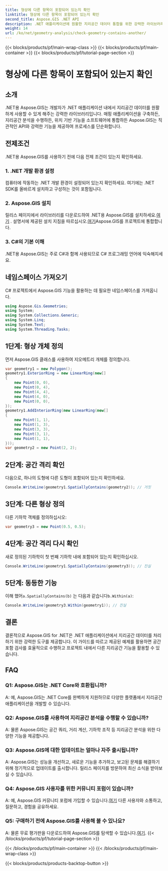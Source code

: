 ```yaml
---
title: 형상에 다른 항목이 포함되어 있는지 확인
linktitle: 형상에 다른 항목이 포함되어 있는지 확인
second_title: Aspose.GIS .NET API
description: .NET 애플리케이션에 원활한 지리공간 데이터 통합을 위한 강력한 라이브러리인 Aspose.GIS for .NET을 살펴보세요.
weight: 14
url: /ko/net/geometry-analysis/check-geometry-contains-another/
---
```


{{< blocks/products/pf/main-wrap-class >}}
{{< blocks/products/pf/main-container >}}
{{< blocks/products/pf/tutorial-page-section >}}

# 형상에 다른 항목이 포함되어 있는지 확인

## 소개
.NET용 Aspose.GIS는 개발자가 .NET 애플리케이션 내에서 지리공간 데이터를 원활하게 사용할 수 있게 해주는 강력한 라이브러리입니다. 매핑 애플리케이션을 구축하든, 지리공간 분석을 수행하든, 위치 기반 기능을 소프트웨어에 통합하든 Aspose.GIS는 직관적인 API와 강력한 기능을 제공하여 프로세스를 단순화합니다.
## 전제조건
.NET용 Aspose.GIS를 사용하기 전에 다음 전제 조건이 있는지 확인하세요.
### 1. .NET 개발 환경 설정
컴퓨터에 작동하는 .NET 개발 환경이 설정되어 있는지 확인하세요. 여기에는 .NET SDK를 올바르게 설치하고 구성하는 것이 포함됩니다.
### 2. Aspose.GIS 설치
 릴리스 페이지에서 라이브러리를 다운로드하여 .NET용 Aspose.GIS를 설치하세요.[여기](https://releases.aspose.com/gis/net/) . 설명서에 제공된 설치 지침을 따르십시오.[여기](https://reference.aspose.com/gis/net/)Aspose.GIS를 프로젝트에 통합합니다.
### 3. C#의 기본 이해
.NET용 Aspose.GIS는 주로 C#과 함께 사용되므로 C# 프로그래밍 언어에 익숙해지세요.

## 네임스페이스 가져오기
C# 프로젝트에서 Aspose.GIS 기능을 활용하는 데 필요한 네임스페이스를 가져옵니다.
```csharp
using Aspose.Gis.Geometries;
using System;
using System.Collections.Generic;
using System.Linq;
using System.Text;
using System.Threading.Tasks;
```

## 1단계: 형상 개체 정의
먼저 Aspose.GIS 클래스를 사용하여 지오메트리 개체를 정의합니다.
```csharp
var geometry1 = new Polygon();
geometry1.ExteriorRing = new LinearRing(new[]
{
    new Point(0, 0),
    new Point(0, 4),
    new Point(4, 4),
    new Point(4, 0),
    new Point(0, 0),
});
geometry1.AddInteriorRing(new LinearRing(new[]
{
    new Point(1, 1),
    new Point(1, 3),
    new Point(3, 3),
    new Point(3, 1),
    new Point(1, 1),
}));
var geometry2 = new Point(2, 2);
```
## 2단계: 공간 격리 확인
다음으로, 하나의 도형에 다른 도형이 포함되어 있는지 확인하세요.
```csharp
Console.WriteLine(geometry1.SpatiallyContains(geometry2)); // 거짓
```
## 3단계: 다른 형상 정의
다른 기하학 객체를 정의하십시오:
```csharp
var geometry3 = new Point(0.5, 0.5);
```
## 4단계: 공간 격리 다시 확인
새로 정의된 기하학이 첫 번째 기하학 내에 포함되어 있는지 확인하십시오.
```csharp
Console.WriteLine(geometry1.SpatiallyContains(geometry3)); // 진실
```
## 5단계: 동등한 기능
 이해 했어`a.SpatiallyContains(b)` 는 다음과 같습니다`b.Within(a)`:
```csharp
Console.WriteLine(geometry3.Within(geometry1)); // 진실
```

## 결론
결론적으로 Aspose.GIS for .NET은 .NET 애플리케이션에서 지리공간 데이터를 처리하기 위한 강력한 도구를 제공합니다. 이 가이드를 따르고 제공된 예제를 활용하면 공간 포함 검사를 효율적으로 수행하고 프로젝트 내에서 다른 지리공간 기능을 활용할 수 있습니다.
## FAQ
### Q1: Aspose.GIS는 .NET Core와 호환됩니까?
A: 예, Aspose.GIS는 .NET Core를 완벽하게 지원하므로 다양한 플랫폼에서 지리공간 애플리케이션을 개발할 수 있습니다.
### Q2: Aspose.GIS를 사용하여 지리공간 분석을 수행할 수 있습니까?
A: 물론 Aspose.GIS는 공간 쿼리, 거리 계산, 기하학 조작 등 지리공간 분석을 위한 다양한 기능을 제공합니다.
### Q3: Aspose.GIS에 대한 업데이트는 얼마나 자주 출시됩니까?
A: Aspose.GIS는 성능을 개선하고, 새로운 기능을 추가하고, 보고된 문제를 해결하기 위해 정기적으로 업데이트를 출시합니다. 릴리스 페이지를 방문하여 최신 소식을 받아보실 수 있습니다.
### Q4: Aspose.GIS 사용자를 위한 커뮤니티 포럼이 있습니까?
A: 예, Aspose.GIS 커뮤니티 포럼에 가입할 수 있습니다.[여기](https://forum.aspose.com/c/gis/33) 다른 사용자와 소통하고, 질문하고, 경험을 공유하세요.
### Q5: 구매하기 전에 Aspose.GIS를 사용해 볼 수 있나요?
 A: 물론 무료 평가판을 다운로드하여 Aspose.GIS를 탐색할 수 있습니다.[여기](https://releases.aspose.com/).
{{< /blocks/products/pf/tutorial-page-section >}}

{{< /blocks/products/pf/main-container >}}
{{< /blocks/products/pf/main-wrap-class >}}

{{< blocks/products/products-backtop-button >}}
